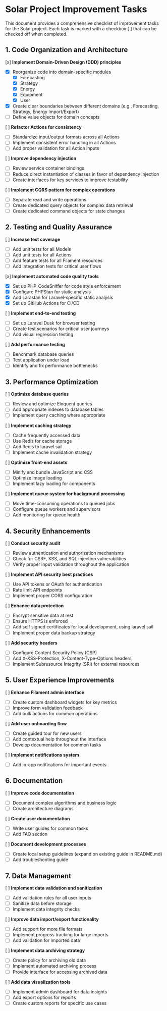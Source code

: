 # Solar Project Improvement Tasks

This document provides a comprehensive checklist of improvement tasks for the Solar project. Each task is marked with a checkbox [ ] that can be checked off when completed.

## 1. Code Organization and Architecture

[x] **Implement Domain-Driven Design (DDD) principles**
   - [x] Reorganize code into domain-specific modules
     - [x] Forecasting
     - [x] Strategy
     - [x] Energy
     - [x] Equipment
     - [x] User
   - [x] Create clear boundaries between different domains (e.g., Forecasting, Strategy, Energy Import/Export)
   - [ ] Define value objects for domain concepts

[ ] **Refactor Actions for consistency**
   - [ ] Standardize input/output formats across all Actions
   - [ ] Implement consistent error handling in all Actions
   - [ ] Add proper validation for all Action inputs

[ ] **Improve dependency injection**
   - [ ] Review service container bindings
   - [ ] Reduce direct instantiation of classes in favor of dependency injection
   - [ ] Create interfaces for key services to improve testability

[ ] **Implement CQRS pattern for complex operations**
   - [ ] Separate read and write operations
   - [ ] Create dedicated query objects for complex data retrieval
   - [ ] Create dedicated command objects for state changes

## 2. Testing and Quality Assurance

[ ] **Increase test coverage**
   - [ ] Add unit tests for all Models
   - [ ] Add unit tests for all Actions
   - [ ] Add feature tests for all Filament resources
   - [ ] Add integration tests for critical user flows

[x] **Implement automated code quality tools**
   - [x] Set up PHP_CodeSniffer for code style enforcement
   - [x] Configure PHPStan for static analysis
   - [x] Add Larastan for Laravel-specific static analysis
   - [x] Set up GitHub Actions for CI/CD

[ ] **Implement end-to-end testing**
   - [ ] Set up Laravel Dusk for browser testing
   - [ ] Create test scenarios for critical user journeys
   - [ ] Add visual regression testing

[ ] **Add performance testing**
   - [ ] Benchmark database queries
   - [ ] Test application under load
   - [ ] Identify and fix performance bottlenecks

## 3. Performance Optimization

[ ] **Optimize database queries**
   - [ ] Review and optimize Eloquent queries
   - [ ] Add appropriate indexes to database tables
   - [ ] Implement query caching where appropriate

[ ] **Implement caching strategy**
   - [ ] Cache frequently accessed data
   - [ ] Use Redis for cache storage
   - [ ] Add Redis to laravel sail 
   - [ ] Implement cache invalidation strategy

[ ] **Optimize front-end assets**
   - [ ] Minify and bundle JavaScript and CSS
   - [ ] Optimize image loading
   - [ ] Implement lazy loading for components

[ ] **Implement queue system for background processing**
   - [ ] Move time-consuming operations to queued jobs
   - [ ] Configure queue workers and supervisors
   - [ ] Add monitoring for queue health

## 4. Security Enhancements

[ ] **Conduct security audit**
   - [ ] Review authentication and authorization mechanisms
   - [ ] Check for CSRF, XSS, and SQL injection vulnerabilities
   - [ ] Verify proper input validation throughout the application

[ ] **Implement API security best practices**
   - [ ] Use API tokens or OAuth for authentication
   - [ ] Rate limit API endpoints
   - [ ] Implement proper CORS configuration

[ ] **Enhance data protection**
   - [ ] Encrypt sensitive data at rest
   - [ ] Ensure HTTPS is enforced
   - [ ] Add self signed certificates for local development, using laravel sail 
   - [ ] Implement proper data backup strategy

[ ] **Add security headers**
   - [ ] Configure Content Security Policy (CSP)
   - [ ] Add X-XSS-Protection, X-Content-Type-Options headers
   - [ ] Implement Subresource Integrity (SRI) for external resources

## 5. User Experience Improvements

[ ] **Enhance Filament admin interface**
   - [ ] Create custom dashboard widgets for key metrics
   - [ ] Improve form validation feedback
   - [ ] Add bulk actions for common operations

[ ] **Add user onboarding flow**
   - [ ] Create guided tour for new users
   - [ ] Add contextual help throughout the interface
   - [ ] Develop documentation for common tasks

[ ] **Implement notifications system**
   - [ ] Add in-app notifications for important events

## 6. Documentation

[ ] **Improve code documentation**
   - [ ] Document complex algorithms and business logic
   - [ ] Create architecture diagrams

[ ] **Create user documentation**
   - [ ] Write user guides for common tasks
   - [ ] Add FAQ section

[ ] **Document development processes**
   - [ ] Create local setup guidelines (expand on existing guide in README.md)
   - [ ] Add troubleshooting guide

## 7. Data Management

[ ] **Implement data validation and sanitization**
   - [ ] Add validation rules for all user inputs
   - [ ] Sanitize data before storage
   - [ ] Implement data integrity checks

[ ] **Improve data import/export functionality**
   - [ ] Add support for more file formats
   - [ ] Implement progress tracking for large imports
   - [ ] Add validation for imported data

[ ] **Implement data archiving strategy**
   - [ ] Create policy for archiving old data
   - [ ] Implement automated archiving process
   - [ ] Provide interface for accessing archived data

[ ] **Add data visualization tools**
   - [ ] Implement admin dashboard for data insights
   - [ ] Add export options for reports
   - [ ] Create custom reports for specific use cases
